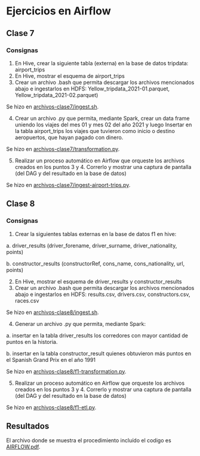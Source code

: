 # Ejercicios en Airflow

## Clase 7 

### Consignas

1. En Hive, crear la siguiente tabla (externa) en la base de datos tripdata: airport_trips
2. En Hive, mostrar el esquema de airport_trips
3. Crear un archivo .bash que permita descargar los archivos mencionados abajo e
ingestarlos en HDFS: Yellow_tripdata_2021-01.parquet, Yellow_tripdata_2021-02.parquet)

Se hizo en [archivos-clase7/ingest.sh](archivos-clase7/ingest.sh).

4. Crear un archivo .py que permita, mediante Spark, crear un data frame uniendo los
viajes del mes 01 y mes 02 del año 2021 y luego Insertar en la tabla airport_trips los
viajes que tuvieron como inicio o destino aeropuertos, que hayan pagado con dinero.

Se hizo en [archivos-clase7/transformation.py](archivos-clase7/transformation.py).

5. Realizar un proceso automático en Airflow que orqueste los archivos creados en los
puntos 3 y 4. Correrlo y mostrar una captura de pantalla (del DAG y del resultado en la base de datos)

Se hizo en [archivos-clase7/ingest-airport-trips.py](archivos-clase7/ingest-airport-trips.py).

## Clase 8 

### Consignas 

1. Crear la siguientes tablas externas en la base de datos f1 en hive:

a. driver_results (driver_forename, driver_surname, driver_nationality, points)

b. constructor_results (constructorRef, cons_name, cons_nationality, url, points)

2. En Hive, mostrar el esquema de driver_results y constructor_results
3. Crear un archivo .bash que permita descargar los archivos mencionados abajo e
ingestarlos en HDFS: results.csv, drivers.csv, constructors.csv, races.csv

Se hizo en [archivos-clase8/ingest.sh](archivos-clase8/ingest.sh).

4. Generar un archivo .py que permita, mediante Spark:

a. insertar en la tabla driver_results los corredores con mayor cantidad de puntos
en la historia.

b. insertar en la tabla constructor_result quienes obtuvieron más puntos en el
Spanish Grand Prix en el año 1991

Se hizo en [archivos-clase8/f1-transformation.py](archivos-clase8/f1-transformation.py).

5. Realizar un proceso automático en Airflow que orqueste los archivos creados en los
puntos 3 y 4. Correrlo y mostrar una captura de pantalla (del DAG y del resultado en la base de datos)

Se hizo en [archivos-clase8/f1-etl.py](archivos-clase8/f1-etl.py).

## Resultados 

El archivo donde se muestra el procedimiento incluído el codigo es [AIRFLOW.pdf](AIRFLOW.pdf). 